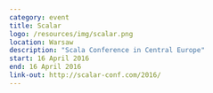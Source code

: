 ```yaml
---
category: event
title: Scalar
logo: /resources/img/scalar.png
location: Warsaw
description: "Scala Conference in Central Europe"
start: 16 April 2016
end: 16 April 2016
link-out: http://scalar-conf.com/2016/
---
```

